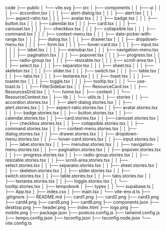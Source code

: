 code
├── public
│ └── vite.svg
├── src
│ ├── components
│ │ ├── ui
│ │ │ ├── accordion.tsx
│ │ │ ├── alert-dialog.tsx
│ │ │ ├── alert.tsx
│ │ │ ├── aspect-ratio.tsx
│ │ │ ├── avatar.tsx
│ │ │ ├── badge.tsx
│ │ │ ├── button.tsx
│ │ │ ├── calendar.tsx
│ │ │ ├── card.tsx
│ │ │ ├── carousel.tsx
│ │ │ ├── checkbox.tsx
│ │ │ ├── collapsible.tsx
│ │ │ ├── command.tsx
│ │ │ ├── context-menu.tsx
│ │ │ ├── date-picker-with-range.tsx
│ │ │ ├── dialog.tsx
│ │ │ ├── drawer.tsx
│ │ │ ├── dropdown-menu.tsx
│ │ │ ├── form.tsx
│ │ │ ├── hover-card.tsx
│ │ │ ├── input.tsx
│ │ │ ├── label.tsx
│ │ │ ├── menubar.tsx
│ │ │ ├── navigation-menu.tsx
│ │ │ ├── pagination.tsx
│ │ │ ├── popover.tsx
│ │ │ ├── progress.tsx
│ │ │ ├── radio-group.tsx
│ │ │ ├── resizable.tsx
│ │ │ ├── scroll-area.tsx
│ │ │ ├── select.tsx
│ │ │ ├── separator.tsx
│ │ │ ├── sheet.tsx
│ │ │ ├── skeleton.tsx
│ │ │ ├── slider.tsx
│ │ │ ├── switch.tsx
│ │ │ ├── table.tsx
│ │ │ ├── tabs.tsx
│ │ │ ├── textarea.tsx
│ │ │ ├── toast.tsx
│ │ │ ├── toaster.tsx
│ │ │ ├── toggle.tsx
│ │ │ ├── tooltip.tsx
│ │ │ └── use-toast.ts
│ │ ├── FilterSidebar.tsx
│ │ ├── ResourceCard.tsx
│ │ ├── ResourcesGrid.tsx
│ │ └── home.tsx
│ ├── context
│ │ └── ResourceContext.tsx
│ ├── lib
│ │ └── utils.ts
│ ├── stories
│ │ ├── accordion.stories.tsx
│ │ ├── alert-dialog.stories.tsx
│ │ ├── alert.stories.tsx
│ │ ├── aspect-ratio.stories.tsx
│ │ ├── avatar.stories.tsx
│ │ ├── badge.stories.tsx
│ │ ├── button.stories.tsx
│ │ ├── calendar.stories.tsx
│ │ ├── card.stories.tsx
│ │ ├── carousel.stories.tsx
│ │ ├── checkbox.stories.tsx
│ │ ├── collapsible.stories.tsx
│ │ ├── command.stories.tsx
│ │ ├── context-menu.stories.tsx
│ │ ├── dialog.stories.tsx
│ │ ├── drawer.stories.tsx
│ │ ├── dropdown-menu.stories.tsx
│ │ ├── hover-card.stories.tsx
│ │ ├── input.stories.tsx
│ │ ├── label.stories.tsx
│ │ ├── menubar.stories.tsx
│ │ ├── navigation-menu.stories.tsx
│ │ ├── pagination.stories.tsx
│ │ ├── popover.stories.tsx
│ │ ├── progress.stories.tsx
│ │ ├── radio-group.stories.tsx
│ │ ├── resizable.stories.tsx
│ │ ├── scroll-area.stories.tsx
│ │ ├── select.stories.tsx
│ │ ├── separator.stories.tsx
│ │ ├── sheet.stories.tsx
│ │ ├── skeleton.stories.tsx
│ │ ├── slider.stories.tsx
│ │ ├── switch.stories.tsx
│ │ ├── table.stories.tsx
│ │ ├── tabs.stories.tsx
│ │ ├── textarea.stories.tsx
│ │ ├── toggle.stories.tsx
│ │ └── tooltip.stories.tsx
│ ├── tempobook
│ ├── types
│ │ └── supabase.ts
│ ├── App.tsx
│ ├── index.css
│ ├── main.tsx
│ └── vite-env.d.ts
├── .gitignore
├── README.md
├── card1.png
├── card2.png
├── card3.png
├── card4.png
├── card5.png
├── card6.png
├── components.json
├── desktop.png
├── header.png
├── index.html
├── logo.png
├── mobile.png
├── package.json
├── postcss.config.js
├── tailwind.config.js
├── tempo.config.json
├── tsconfig.json
├── tsconfig.node.json
└── vite.config.ts
